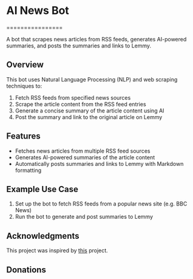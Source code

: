 # AI News Bot
================

A bot that scrapes news articles from RSS feeds, generates AI-powered summaries, and posts the summaries and links to Lemmy.

## Overview

This bot uses Natural Language Processing (NLP) and web scraping techniques to:

1. Fetch RSS feeds from specified news sources
2. Scrape the article content from the RSS feed entries
3. Generate a concise summary of the article content using AI
4. Post the summary and link to the original article on Lemmy

## Features

* Fetches news articles from multiple RSS feed sources
* Generates AI-powered summaries of the article content
* Automatically posts summaries and links to Lemmy with Markdown formatting

## Example Use Case

1. Set up the bot to fetch RSS feeds from a popular news site (e.g. BBC News)
2. Run the bot to generate and post summaries to Lemmy

## Acknowledgments

This project was inspired by [this](https://github.com/RikudouSage/LemmyAutoTldrBot) project.


## Donations

